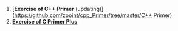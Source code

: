 1. [**Exercise of C++ Primer** (updating)](https://github.com/zpoint/cpp_Primer/tree/master/C++ Primer)
2. [**Exercise of C Primer Plus**](https://github.com/zpoint/cpp_Primer/tree/master/C_Primer_Plus)
